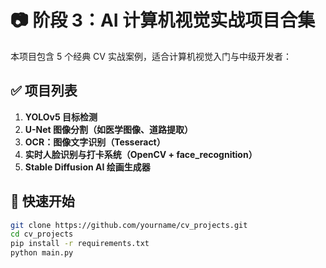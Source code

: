 # 📷 阶段 3：AI 计算机视觉实战项目合集

本项目包含 5 个经典 CV 实战案例，适合计算机视觉入门与中级开发者：

## ✅ 项目列表

1. **YOLOv5 目标检测**
2. **U-Net 图像分割（如医学图像、道路提取）**
3. **OCR：图像文字识别（Tesseract）**
4. **实时人脸识别与打卡系统（OpenCV + face_recognition）**
5. **Stable Diffusion AI 绘画生成器**

## 🚀 快速开始

```bash
git clone https://github.com/yourname/cv_projects.git
cd cv_projects
pip install -r requirements.txt
python main.py

